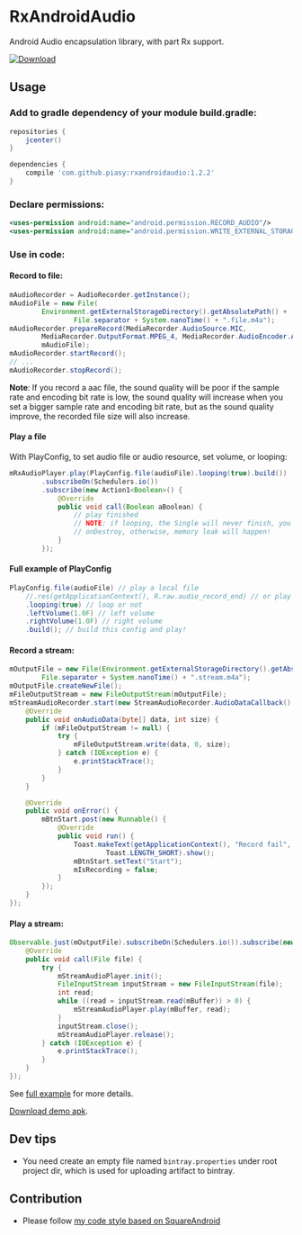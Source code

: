 # RxAndroidAudio
Android Audio encapsulation library, with part Rx support.

[ ![Download](https://api.bintray.com/packages/piasy/maven/RxAndroidAudio/images/download.svg) ](https://bintray.com/piasy/maven/RxAndroidAudio/_latestVersion)

## Usage

### Add to gradle dependency of your module build.gradle:

```gradle
repositories {
    jcenter()
}

dependencies {
    compile 'com.github.piasy:rxandroidaudio:1.2.2'
}
```

### Declare permissions:

```xml
<uses-permission android:name="android.permission.RECORD_AUDIO"/>
<uses-permission android:name="android.permission.WRITE_EXTERNAL_STORAGE"/>
```

### Use in code:

#### Record to file:

```java
mAudioRecorder = AudioRecorder.getInstance();
mAudioFile = new File(
        Environment.getExternalStorageDirectory().getAbsolutePath() +
                File.separator + System.nanoTime() + ".file.m4a");
mAudioRecorder.prepareRecord(MediaRecorder.AudioSource.MIC,
        MediaRecorder.OutputFormat.MPEG_4, MediaRecorder.AudioEncoder.AAC,
        mAudioFile);
mAudioRecorder.startRecord();
// ...
mAudioRecorder.stopRecord();
```

**Note**: If you record a aac file, the sound quality will be poor if the sample rate and encoding
bit rate is low, the sound quality will increase when you set a bigger sample rate and encoding
bit rate, but as the sound quality improve, the recorded file size will also increase.

#### Play a file
With PlayConfig, to set audio file or audio resource, set volume, or looping:

```java
mRxAudioPlayer.play(PlayConfig.file(audioFile).looping(true).build())
        .subscribeOn(Schedulers.io())
        .subscribe(new Action1<Boolean>() {
            @Override
            public void call(Boolean aBoolean) {
                // play finished
                // NOTE: if looping, the Single will never finish, you need stop playing
                // onDestroy, otherwise, memory leak will happen!
            }
        });
```

#### Full example of PlayConfig

```java
PlayConfig.file(audioFile) // play a local file
    //.res(getApplicationContext(), R.raw.audio_record_end) // or play a raw resource
    .looping(true) // loop or not
    .leftVolume(1.0F) // left volume
    .rightVolume(1.0F) // right volume
    .build(); // build this config and play!
```

#### Record a stream:

```java
mOutputFile = new File(Environment.getExternalStorageDirectory().getAbsolutePath() +
        File.separator + System.nanoTime() + ".stream.m4a");
mOutputFile.createNewFile();
mFileOutputStream = new FileOutputStream(mOutputFile);
mStreamAudioRecorder.start(new StreamAudioRecorder.AudioDataCallback() {
    @Override
    public void onAudioData(byte[] data, int size) {
        if (mFileOutputStream != null) {
            try {
                mFileOutputStream.write(data, 0, size);
            } catch (IOException e) {
                e.printStackTrace();
            }
        }
    }

    @Override
    public void onError() {
        mBtnStart.post(new Runnable() {
            @Override
            public void run() {
                Toast.makeText(getApplicationContext(), "Record fail",
                        Toast.LENGTH_SHORT).show();
                mBtnStart.setText("Start");
                mIsRecording = false;
            }
        });
    }
});
```

#### Play a stream:

```java
Observable.just(mOutputFile).subscribeOn(Schedulers.io()).subscribe(new Action1<File>() {
    @Override
    public void call(File file) {
        try {
            mStreamAudioPlayer.init();
            FileInputStream inputStream = new FileInputStream(file);
            int read;
            while ((read = inputStream.read(mBuffer)) > 0) {
                mStreamAudioPlayer.play(mBuffer, read);
            }
            inputStream.close();
            mStreamAudioPlayer.release();
        } catch (IOException e) {
            e.printStackTrace();
        }
    }
});
```

See [full example](https://github.com/Piasy/RxAndroidAudio/tree/master/app) for more details.

[Download demo apk](https://www.pgyer.com/rsyU).

## Dev tips
+  You need create an empty file named `bintray.properties` under root project dir, which is used for uploading artifact to bintray.

## Contribution
+  Please follow [my code style based on SquareAndroid](https://github.com/Piasy/java-code-styles)
